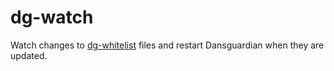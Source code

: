 # dg-watch

Watch changes to [dg-whitelist](https://github.com/CyCoreSystems/dg-whitelist) files and restart Dansguardian when they are updated.

